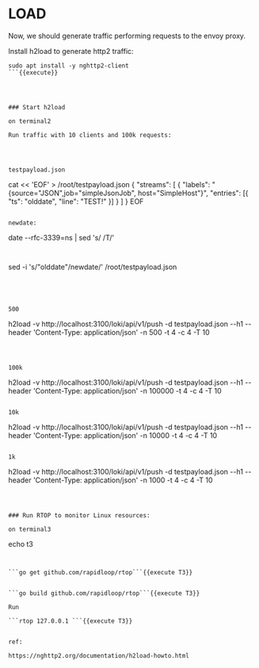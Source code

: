 # LOAD

Now, we should generate traffic performing requests to the envoy proxy.

Install h2load to generate http2 traffic:

```
sudo apt install -y nghttp2-client
```{{execute}}




### Start h2load

on terminal2

Run traffic with 10 clients and 100k requests:




testpayload.json
```
cat << 'EOF' > /root/testpayload.json
{ "streams": [ { "labels": "{source=\"JSON\",job=\"simpleJsonJob\", host=\"SimpleHost\"}", "entries": [{ "ts": "olddate", "line": "TEST!" }] } ] }
EOF
```{{execute}}

newdate:
```
date --rfc-3339=ns | sed 's/ /T/'
```{{execute}}


```
sed -i 's/"olddate"/newdate/' /root/testpayload.json
```{{execute}}




500
```
h2load -v http://localhost:3100/loki/api/v1/push -d testpayload.json --h1 --header 'Content-Type: application/json' -n 500 -t 4 -c 4 -T 10
```{{execute}}



100k
```
h2load -v http://localhost:3100/loki/api/v1/push -d testpayload.json --h1 --header 'Content-Type: application/json' -n 100000 -t 4 -c 4 -T 10
```{{execute}}

10k
```
h2load -v http://localhost:3100/loki/api/v1/push -d testpayload.json --h1 --header 'Content-Type: application/json' -n 10000 -t 4 -c 4 -T 10
```{{execute}}

1k
```
h2load -v http://localhost:3100/loki/api/v1/push -d testpayload.json --h1 --header 'Content-Type: application/json' -n 1000 -t 4 -c 4 -T 10
```{{execute}}



### Run RTOP to monitor Linux resources: 

on terminal3

```
echo t3
```{{execute T3}}


```go get github.com/rapidloop/rtop```{{execute T3}}


```go build github.com/rapidloop/rtop```{{execute T3}}

Run

```rtop 127.0.0.1 ```{{execute T3}}


ref:

https://nghttp2.org/documentation/h2load-howto.html


